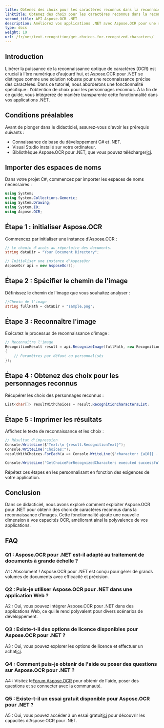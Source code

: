 ```yaml
---
title: Obtenez des choix pour les caractères reconnus dans la reconnaissance d'images OCR
linktitle: Obtenez des choix pour les caractères reconnus dans la reconnaissance d'images OCR
second_title: API Aspose.OCR .NET
description: Améliorez vos applications .NET avec Aspose.OCR pour une reconnaissance précise des caractères. Suivez notre guide étape par étape pour récupérer les choix de caractères reconnus en reconnaissance d'images.
type: docs
weight: 10
url: /fr/net/text-recognition/get-choices-for-recognized-characters/
---
```

## Introduction

Libérer la puissance de la reconnaissance optique de caractères (OCR) est crucial à l'ère numérique d'aujourd'hui, et Aspose.OCR pour .NET se distingue comme une solution robuste pour une reconnaissance précise des caractères. Dans ce tutoriel, nous aborderons une fonctionnalité spécifique : l'obtention de choix pour les personnages reconnus. À la fin de ce guide, vous intégrerez de manière transparente cette fonctionnalité dans vos applications .NET.

## Conditions préalables

Avant de plonger dans le didacticiel, assurez-vous d'avoir les prérequis suivants :

- Connaissance de base du développement C# et .NET.
- Visual Studio installé sur votre ordinateur.
-  Bibliothèque Aspose.OCR pour .NET, que vous pouvez télécharger[ici](https://releases.aspose.com/ocr/net/).

## Importer des espaces de noms

Dans votre projet C#, commencez par importer les espaces de noms nécessaires :

```csharp
using System;
using System.Collections.Generic;
using System.Drawing;
using System.IO;
using Aspose.OCR;
```

## Étape 1 : initialiser Aspose.OCR

Commencez par initialiser une instance d'Aspose.OCR :

```csharp
// Le chemin d'accès au répertoire des documents.
string dataDir = "Your Document Directory";

// Initialiser une instance d'AsposeOcr
AsposeOcr api = new AsposeOcr();
```

## Étape 2 : Spécifier le chemin de l'image

Définissez le chemin de l'image que vous souhaitez analyser :

```csharp
//Chemin de l'image
string fullPath = dataDir + "sample.png";
```

## Étape 3 : Reconnaître l'image

Exécutez le processus de reconnaissance d'image :

```csharp
// Reconnaître l'image
RecognitionResult result = api.RecognizeImage(fullPath, new RecognitionSettings
{
    // Paramètres par défaut ou personnalisés
});
```

## Étape 4 : Obtenez des choix pour les personnages reconnus

Récupérer les choix des personnages reconnus :

```csharp
List<char[]> resultWithChoices = result.RecognitionCharactersList;
```

## Étape 5 : Imprimer les résultats

Affichez le texte de reconnaissance et les choix :

```csharp
// Résultat d'impression
Console.WriteLine($"Text:\n {result.RecognitionText}");
Console.WriteLine("Choices:");
resultWithChoices.ForEach(a => Console.WriteLine($"character: {a[0]} . Choices: {a[1]} {a[2]} {a[3]} {a[4]}"));

Console.WriteLine("GetChoiceForRecognizedCharacters executed successfully");
```

Répétez ces étapes en les personnalisant en fonction des exigences de votre application.

## Conclusion

Dans ce didacticiel, nous avons exploré comment exploiter Aspose.OCR pour .NET pour obtenir des choix de caractères reconnus dans la reconnaissance d'images. Cette fonctionnalité ajoute une nouvelle dimension à vos capacités OCR, améliorant ainsi la polyvalence de vos applications.

## FAQ

### Q1 : Aspose.OCR pour .NET est-il adapté au traitement de documents à grande échelle ?

A1 : Absolument ! Aspose.OCR pour .NET est conçu pour gérer de grands volumes de documents avec efficacité et précision.

### Q2 : Puis-je utiliser Aspose.OCR pour .NET dans une application Web ?

A2 : Oui, vous pouvez intégrer Aspose.OCR pour .NET dans des applications Web, ce qui le rend polyvalent pour divers scénarios de développement.

### Q3 : Existe-t-il des options de licence disponibles pour Aspose.OCR pour .NET ?

 A3 : Oui, vous pouvez explorer les options de licence et effectuer un achat[ici](https://purchase.aspose.com/buy).

### Q4 : Comment puis-je obtenir de l'aide ou poser des questions sur Aspose.OCR pour .NET ?

 A4 : Visitez le[Forum Aspose.OCR](https://forum.aspose.com/c/ocr/16) pour obtenir de l'aide, poser des questions et se connecter avec la communauté.

### Q5 : Existe-t-il un essai gratuit disponible pour Aspose.OCR pour .NET ?

 A5 : Oui, vous pouvez accéder à un essai gratuit[ici](https://releases.aspose.com/) pour découvrir les capacités d'Aspose.OCR pour .NET.
